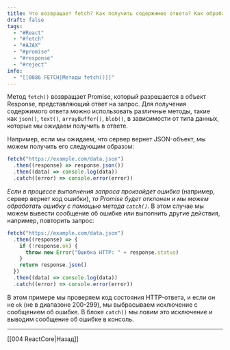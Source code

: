 ```yaml
---
title: Что возвращает fetch? Как получить содержимое ответа? Как обрабатывать ошибки?
draft: false
tags:
  - "#React"
  - "#fetch"
  - "#AJAX"
  - "#promise"
  - "#response"
  - "#reject"
info:
  - "[[0086 FETCH|Методы fetch()]]"
---
```

Метод `fetch()` возвращает Promise, который разрешается в объект Response, представляющий ответ на запрос. Для получения содержимого ответа можно использовать различные методы, такие как `json()`, `text()`, `arrayBuffer()`, `blob()`, в зависимости от типа данных, которые мы ожидаем получить в ответе.

Например, если мы ожидаем, что сервер вернет JSON-объект, мы можем получить его следующим образом:

```jsx
fetch("https://example.com/data.json")
  .then((response) => response.json())
  .then((data) => console.log(data))
  .catch((error) => console.error(error))
```

_Если в процессе выполнения запроса произойдет ошибка_ (например, сервер вернет код ошибки), _то Promise будет отклонен и мы можем обработать ошибку с помощью метода `catch()`._ В этом случае мы можем вывести сообщение об ошибке или выполнить другие действия, например, повторить запрос:

```jsx
fetch("https://example.com/data.json")
  .then((response) => {
    if (!response.ok) {
      throw new Error("Ошибка HTTP: " + response.status)
    }
    return response.json()
  })
  .then((data) => console.log(data))
  .catch((error) => console.error(error))
```

В этом примере мы проверяем код состояния HTTP-ответа, и если он не `ok` (не в диапазоне 200-299), мы выбрасываем исключение с сообщением об ошибке. В блоке `catch()` мы ловим это исключение и выводим сообщение об ошибке в консоль.

---

[[004 ReactCore|Назад]]
